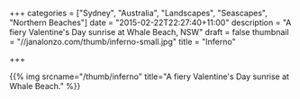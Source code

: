 +++
categories = ["Sydney", "Australia", "Landscapes", "Seascapes", "Northern Beaches"]
date = "2015-02-22T22:27:40+11:00"
description = "A fiery Valentine's Day sunrise at Whale Beach, NSW"
draft = false
thumbnail = "//janalonzo.com/thumb/inferno-small.jpg"
title = "Inferno"

+++

{{% img srcname="/thumb/inferno" title="A fiery Valentine's Day sunrise at Whale Beach." %}}
